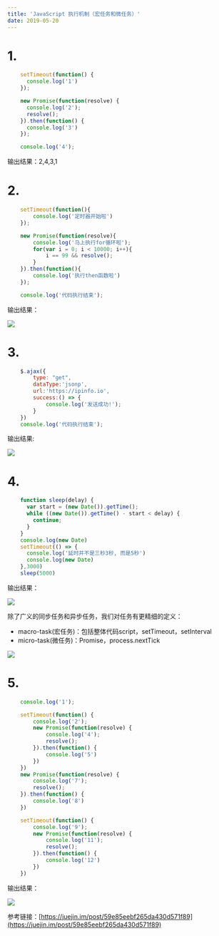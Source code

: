 ```yaml
---
title: 'JavaScript 执行机制（宏任务和微任务）'
date: 2019-05-20
---   
```

# 1.

```javascript
    setTimeout(function() {
      console.log('1')
    });

    new Promise(function(resolve) {
      console.log('2');
      resolve();
    }).then(function() {
      console.log('3')
    });

    console.log('4');
```

输出结果：2,4,3,1

# 2.

```javascript
    setTimeout(function(){
        console.log('定时器开始啦')
    });

    new Promise(function(resolve){
        console.log('马上执行for循环啦');
        for(var i = 0; i < 10000; i++){
            i == 99 && resolve();
        }
    }).then(function(){
        console.log('执行then函数啦')
    });

    console.log('代码执行结束');
```

输出结果：

![](https://img-blog.csdnimg.cn/20190520185333919.png)

# 3.

```javascript
    $.ajax({
        type: "get",
        dataType:'jsonp',
        url:'https://ipinfo.io',
        success:() => {
            console.log('发送成功!');
        }
    })
    console.log('代码执行结束');
```

输出结果:

![](https://img-blog.csdnimg.cn/2019052018581091.png)

# 4.

```javascript
    function sleep(delay) {
      var start = (new Date()).getTime();
      while ((new Date()).getTime() - start < delay) {
        continue;
      }
    }
    console.log(new Date)
    setTimeout(() => {
      console.log('延时并不是三秒3秒, 而是5秒')
      console.log(new Date)
    },3000)
    sleep(5000)
```

输出结果：

![](https://img-blog.csdnimg.cn/20190520190352223.png?x-oss-processimage/watermark,type_ZmFuZ3poZW5naGVpdGk,shadow_10,text_aHR0cHM6Ly9ibG9nLmNzZG4ubmV0L3h1dG9uZ2Jhbw,size_16,color_FFFFFF,t_70)

除了广义的同步任务和异步任务，我们对任务有更精细的定义：

* macro-task(宏任务)：包括整体代码script，setTimeout，setInterval
* micro-task(微任务)：Promise，process.nextTick

![](https://img-blog.csdnimg.cn/20190520190711802.png?x-oss-processimage/watermark,type_ZmFuZ3poZW5naGVpdGk,shadow_10,text_aHR0cHM6Ly9ibG9nLmNzZG4ubmV0L3h1dG9uZ2Jhbw,size_16,color_FFFFFF,t_70)

# 5.

```javascript
    console.log('1');

    setTimeout(function() {
        console.log('2');
        new Promise(function(resolve) {
            console.log('4');
            resolve();
        }).then(function() {
            console.log('5')
        })
    })
    new Promise(function(resolve) {
        console.log('7');
        resolve();
    }).then(function() {
        console.log('8')
    })

    setTimeout(function() {
        console.log('9');
        new Promise(function(resolve) {
            console.log('11');
            resolve();
        }).then(function() {
            console.log('12')
        })
    })
```

输出结果：

![](https://img-blog.csdnimg.cn/20190520191413523.png)

参考链接：[https://juejin.im/post/59e85eebf265da430d571f89](https://juejin.im/post/59e85eebf265da430d571f89)